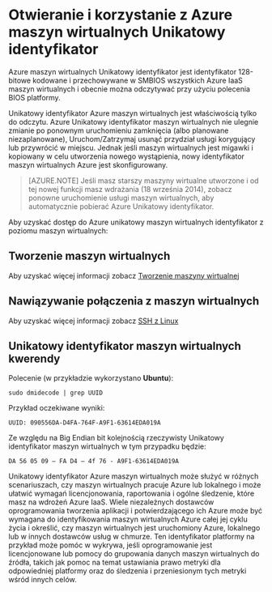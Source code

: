 <properties
   pageTitle="Uzyskiwanie dostępu do Identyfikatora maszyn wirtualnych"
   description="W tym artykule opisano otwieranie i korzystanie z Azure maszyn wirtualnych Unikatowy identyfikator"
   services="virtual-machines-linux"
   documentationCenter="virtual-machines"
   authors="kmouss"
   manager="timlt"
   editor=""/>

<tags
   ms.service="virtual-machines-linux"
   ms.devlang="NA"
   ms.topic="article"
   ms.tgt_pltfrm="vm-linux"
   ms.workload="infrastructure"
   ms.date="02/08/2016"
   ms.author="kmouss"/>
   
# <a name="accessing-and-using-azure-vm-unique-id"></a>Otwieranie i korzystanie z Azure maszyn wirtualnych Unikatowy identyfikator

Azure maszyn wirtualnych Unikatowy identyfikator jest identyfikator 128-bitowe kodowane i przechowywane w SMBIOS wszystkich Azure IaaS maszyn wirtualnych i obecnie można odczytywać przy użyciu polecenia BIOS platformy.

Unikatowy identyfikator Azure maszyn wirtualnych jest właściwością tylko do odczytu. Azure Unikatowy identyfikator maszyn wirtualnych nie ulegnie zmianie po ponownym uruchomieniu zamknięcia (albo planowane niezaplanowane), Uruchom/Zatrzymaj usunąć przydział usługi korygujący lub przywrócić w miejscu. Jednak jeśli maszyn wirtualnych jest migawki i kopiowany w celu utworzenia nowego wystąpienia, nowy identyfikator maszyn wirtualnych Azure jest skonfigurowany.

> [AZURE.NOTE] Jeśli masz starszy maszyny wirtualne utworzone i od tej nowej funkcji masz wdrażania (18 września 2014), zobacz ponowne uruchomienie usługi maszyn wirtualnych, aby automatycznie pobierać Azure Unikatowy identyfikator.


Aby uzyskać dostęp do Azure unikatowy maszyn wirtualnych identyfikator z poziomu maszyn wirtualnych:


## <a name="create-a-vm"></a>Tworzenie maszyn wirtualnych
 

Aby uzyskać więcej informacji zobacz [Tworzenie maszyny wirtualnej](virtual-machines-linux-creation-choices.md)


## <a name="connect-to-the-vm"></a>Nawiązywanie połączenia z maszyn wirtualnych
 

Aby uzyskać więcej informacji zobacz [SSH z Linux](virtual-machines-linux-mac-create-ssh-keys.md)


## <a name="query-vm-unique-id"></a>Unikatowy identyfikator maszyn wirtualnych kwerendy

Polecenie (w przykładzie wykorzystano **Ubuntu**):

    sudo dmidecode | grep UUID
    
Przykład oczekiwane wyniki:

    UUID: 090556DA-D4FA-764F-A9F1-63614EDA019A
    
Ze względu na Big Endian bit kolejnością rzeczywisty Unikatowy identyfikator maszyn wirtualnych w tym przypadku będzie:

    DA 56 05 09 – FA D4 – 4f 76 - A9F1-63614EDA019A
    
    
Unikatowy identyfikator Azure maszyn wirtualnych może służyć w różnych scenariuszach, czy maszyn wirtualnych pracuje Azure lub lokalnego i może ułatwić wymagań licencjonowania, raportowania i ogólne śledzenie, które masz na wdrożeń Azure IaaS. Wiele niezależnych dostawców oprogramowania tworzenia aplikacji i potwierdzającego ich Azure może być wymagana do identyfikowania maszyn wirtualnych Azure całej jej cyklu życia i określić, czy maszyn wirtualnych jest uruchomiony Azure, lokalnego lub w innych dostawców usług w chmurze. Ten identyfikator platformy na przykład może pomóc w wykrywa, jeśli oprogramowanie jest licencjonowane lub pomocy do grupowania danych maszyn wirtualnych do źródła, takich jak pomoc na temat ustawiania prawo metryki dla odpowiedniej platformy oraz do śledzenia i przeniesionym tych metryki wśród innych celów.
